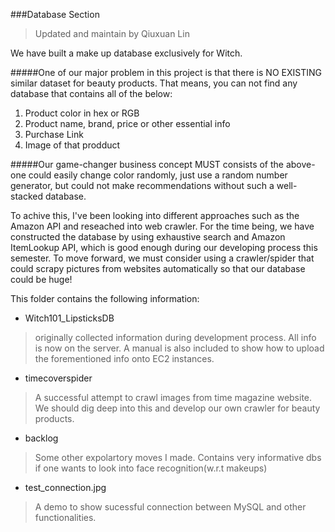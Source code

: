 ###Database Section
> Updated and maintain by Qiuxuan Lin

We have built a make up database exclusively for Witch. 

#####One of our major problem in this project is that there is NO EXISTING similar dataset for beauty products. That means, you can not find any database that contains all of the below:
1. Product color in hex or RGB
2. Product name, brand, price or other essential info
3. Purchase Link
4. Image of that prodduct

#####Our game-changer business concept MUST consists of the above- one could easily change color randomly, just use a random number generator, but could not make recommendations without such a well-stacked database.

To achive this, I've been looking into different approaches such as the Amazon API and reseached into web crawler. For the time being, we have constructed the database by using exhaustive search and Amazon ItemLookup API, which is good enough during our developing process this semester. To move forward, we must consider using a crawler/spider that could scrapy pictures from websites automatically so that our database could be huge!

This folder contains the following information:


* Witch101_LipsticksDB


> originally collected information during development process. All info is now on the server. A manual is also included to show how to upload the forementioned info onto EC2 instances.

* timecoverspider

> A successful attempt to crawl images from time magazine website. We should dig deep into this and develop our own crawler for beauty products.

* backlog

> Some other expolartory moves I made. Contains very informative dbs if one wants to look into face recognition(w.r.t makeups)

* test_connection.jpg

> A demo to show sucessful connection between MySQL and other functionalities.










